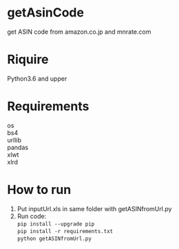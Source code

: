 # getAsinCode
get ASIN code from amazon.co.jp and mnrate.com

# Riquire 
Python3.6 and upper

# Requirements
os  
bs4  
urllib  
pandas  
xlwt  
xlrd

# How to run
1. Put inputUrl.xls in same folder with getASINfromUrl.py
2. Run code:  
`pip install --upgrade pip`  
`pip install -r requirements.txt`  
`python getASINfromUrl.py`
